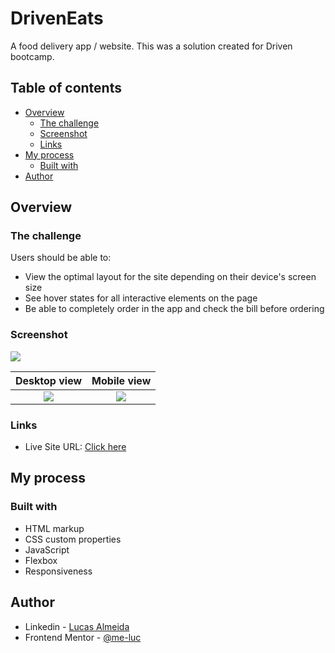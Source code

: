 # DrivenEats

A food delivery app / website. This was a solution created for Driven bootcamp. 

## Table of contents

- [Overview](#overview)
  - [The challenge](#the-challenge)
  - [Screenshot](#screenshot)
  - [Links](#links)
- [My process](#my-process)
  - [Built with](#built-with)
- [Author](#author)

## Overview

### The challenge

Users should be able to:

- View the optimal layout for the site depending on their device's screen size
- See hover states for all interactive elements on the page
- Be able to completely order in the app and check the bill before ordering

### Screenshot

![](./screenshot.jpg)

|          Desktop view          |          Mobile view          |
| :----------------------------: | :---------------------------: |
| ![](./images/desktop-view.png) | ![](./images/mobile-view.png) |


### Links

- Live Site URL: [Click here]([https://your-live-site-url.com](https://me-luc.github.io/Driven-Eats/))

## My process

### Built with

- HTML markup
- CSS custom properties
- JavaScript
- Flexbox
- Responsiveness


## Author

-   Linkedin - [Lucas Almeida](https://www.linkedin.com/in/almeida-lucas1/)
-   Frontend Mentor - [@me-luc](https://www.frontendmentor.io/profile/me-luc)

